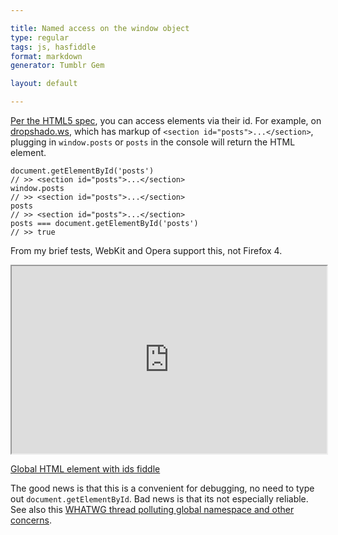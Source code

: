 ```yaml
---

title: Named access on the window object
type: regular
tags: js, hasfiddle
format: markdown
generator: Tumblr Gem

layout: default

---
```


[Per the HTML5 spec](http://dev.w3.org/html5/spec/browsers.html#named-access-on-the-window-object), you can access elements via their id.  For example, on [dropshado.ws](dropshado.ws), which has markup of `<section id="posts">...</section>`, plugging in `window.posts` or `posts` in the console will return the HTML element.

    document.getElementById('posts')
    // >> <section id=​"posts">...</section>​
    window.posts
    // >> <section id=​"posts">...</section>​
    posts
    // >> <section id=​"posts">...</section>​
    posts === document.getElementById('posts')
    // >> true

From my brief tests, WebKit and Opera support this, not Firefox 4.

<iframe style="width: 100%; height: 300px" src="http://jsfiddle.net/desandro/4Ds9s/embedded/js,result,html,css"> </iframe>

[Global HTML element with ids fiddle](http://jsfiddle.net/desandro/4Ds9s/)

The good news is that this is a convenient for debugging, no need to type out `document.getElementById`. Bad news is that its not especially reliable. See also this [WHATWG thread polluting global namespace and other concerns](http://lists.whatwg.org/pipermail/whatwg-whatwg.org/2011-April/031109.html).

